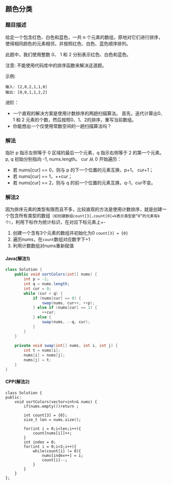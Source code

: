 ## 颜色分类
### 题目描述

给定一个包含红色、白色和蓝色，一共 n 个元素的数组，原地对它们进行排序，使得相同颜色的元素相邻，并按照红色、白色、蓝色顺序排列。

此题中，我们使用整数 0、 1 和 2 分别表示红色、白色和蓝色。

注意:
不能使用代码库中的排序函数来解决这道题。

示例:
```
输入: [2,0,2,1,1,0]
输出: [0,0,1,1,2,2]
```

进阶：

- 一个直观的解决方案是使用计数排序的两趟扫描算法。
首先，迭代计算出0、1 和 2 元素的个数，然后按照0、1、2的排序，重写当前数组。
- 你能想出一个仅使用常数空间的一趟扫描算法吗？

### 解法
指针 p 指示左侧等于 0 区域的最后一个元素，q 指示右侧等于 2 的第一个元素。p, q 初始分别指向 -1, nums.length。
cur 从 0 开始遍历：

- 若 nums[cur] == 0，则与 p 的下一个位置的元素互换，p+1， cur+1；
- 若 nums[cur] == 1，++cur；
- 若 nums[cur] == 2，则与 q 的前一个位置的元素互换，q-1，cur不变。

### 解法2

因为排序元素的类型有限而且不多，比较直观的方法是使用计数排序，就是创建一个包含所有类型的数组`（如创建数组count[3],count[0]=k表示类型是“0”的元素有k个）`，利用下标作为统计标识，在对应下标元素上+-

1. 创建一个含有3个元素的数组并初始化为0 `count[3] = {0}`
2. 遍历nums，在`count`数组对应数字下+1
3. 利用计数数组对nums重新赋值

#### Java(解法1)

```java
class Solution {
    public void sortColors(int[] nums) {
        int p = -1;
        int q = nums.length;
        int cur = 0;
        while (cur < q) {
            if (nums[cur] == 0) {
                swap(nums, cur++, ++p);
            } else if (nums[cur] == 1) {
                ++cur;
            } else {
                swap(nums, --q, cur);
            }
        }
    }
    
    private void swap(int[] nums, int i, int j) {
        int t = nums[i];
        nums[i] = nums[j];
        nums[j] = t;
    }
}
```

#### CPP(解法2)

```
class Solution {
public:
    void sortColors(vector<int>& nums) {
        if(nums.empty())return ;
        
        int count[3] = {0};
        size_t len = nums.size();
        
        for(int i = 0;i<len;i++){
            count[nums[i]]++;
        }
        int index = 0;
        for(int i = 0;i<3;i++){
            while(count[i] != 0){
                nums[index++] = i;
                count[i]--;
            }
        }   
    }
};

```